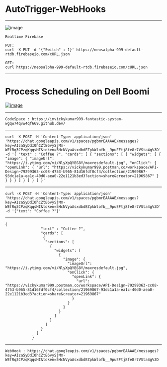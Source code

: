 # AutoTrigger-WebHooks

----------------------------

![image](https://user-images.githubusercontent.com/50515418/206439687-d24964f7-82c9-4ae6-a25d-1b055458774c.png)

    Realtime Firebase
    
    PUT: 
    curl -X PUT -d '{"Switch" : 1}' https://neosalpha-999-default-rtdb.firebaseio.com/cURL.json
    
    GET: 
    curl https://neosalpha-999-default-rtdb.firebaseio.com/cURL.json

-------------------------

# Process Scheduling on Dell Boomi

[![image](https://user-images.githubusercontent.com/50515418/206435316-c205d3c2-33bd-4681-a46a-df1c9bcbe4e0.png)](https://platform.boomi.com/AtomSphere.html#build;accountId=neosalpha-SSL1AK;components=55e06615-01aa-4e8f-af6a-77ed76cb382f,abda1e06-be51-44e8-b050-0113ae77420d;componentIdOnFocus=abda1e06-be51-44e8-b050-0113ae77420d)

------------------------

    CodeSpace : https://imvickykumar999-fantastic-system-wgqw74qvw4qf669.github.dev/

----------------

    curl -X POST -H 'Content-Type: application/json' 'https://chat.googleapis.com/v1/spaces/pgbmrEAAAAE/messages?key=AIzaSyDdI0hCZtE6vySjMm-WEfRq3CPzqKqqsHI&token=5HcNVyaAsxdbdEZpkWlofb__9puEFtj8fe8r7VSta4g%3D' -d '{ "text" : "Coffee ?", "cards": [ { "sections": [ { "widgets": [ { "image": { "imageUrl": "https://i.ytimg.com/vi/NlyXpQYBS8Y/maxresdefault.jpg", "onClick": { "openLink": { "url": "https://vickykumar999.postman.co/workspace/API-Design~79299363-cc08-4753-b965-81d16fdf0cf4/collection/21969867-93dc1a1a-ea1c-40d0-aea0-22e1121b3ed3?action=share&creator=21969867" } } } } ] } ] } ] }'

----------------

    curl -X POST -H 'Content-Type: application/json' 'https://chat.googleapis.com/v1/spaces/pgbmrEAAAAE/messages?key=AIzaSyDdI0hCZtE6vySjMm-WEfRq3CPzqKqqsHI&token=5HcNVyaAsxdbdEZpkWlofb__9puEFtj8fe8r7VSta4g%3D' -d '{"text": "Coffee ?"}'

----------------

    {
                    "text" : "Coffee ?",
                    "cards": [
                     {
                      "sections": [
                        {
                          "widgets": [
                            {
                              "image": {
                                "imageUrl": "https://i.ytimg.com/vi/NlyXpQYBS8Y/maxresdefault.jpg",
                                "onClick": {
                                  "openLink": {
                                    "url": "https://vickykumar999.postman.co/workspace/API-Design~79299363-cc08-4753-b965-81d16fdf0cf4/collection/21969867-93dc1a1a-ea1c-40d0-aea0-22e1121b3ed3?action=share&creator=21969867"
                                  }
                                }
                              }
                            }
                          ]
                        }
                      ]
                    }
                  ]
                }

------------------------

    WebHook : https://chat.googleapis.com/v1/spaces/pgbmrEAAAAE/messages?key=AIzaSyDdI0hCZtE6vySjMm-WEfRq3CPzqKqqsHI&token=5HcNVyaAsxdbdEZpkWlofb__9puEFtj8fe8r7VSta4g%3D
